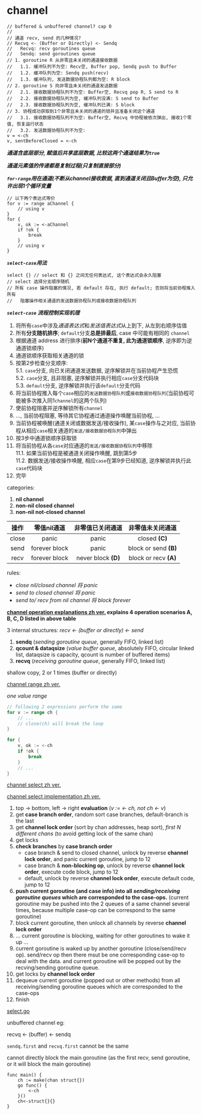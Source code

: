# channel

```golang
// buffered & unbuffered channel? cap 0
// 
// 通道 recv, send 的几种情况?
// Recvq <- (Buffer or Directly) <- Sendq
//   Recvq: recv goroutines queue
//   Sendq: send goroutines queue
// 1. goroutine R 从非零且未关闭的通道接收数据
//   1.1. 缓冲队列不为空: Recv空, Buffer pop, Sendq push to Buffer
//   1.2. 缓冲队列为空: Sendq push(recv)
//   1.3. 缓冲队列, 发送数据协程队列都为空: R block
// 2. goroutine S 向非零且未关闭的通道发送数据
//   2.1. 接收数据协程队列不为空: Buffer空, Recvq pop R, S send to R
//   2.2. 接收数据协程队列为空, 缓冲队列没满: S send to Buffer
//   2.3. 接收数据协程队列为空, 缓冲队列已满: S block
// 3. 协程成功获取到1个非零且未关闭的通道的锁并且准备关闭这个通道
//   3.1. 接收数据协程队列不为空: Buffer空, Recvq 中协程被依次弹出, 接收1个零值, 恢复运行状态
//   3.2. 发送数据协程队列不为空: 
v = <-ch
v, sentBeforeClosed = <-ch
```

***通道含底层部分, 赋值后共享底层数据, 比较这两个通道结果为`true`***

***通道元素值的传递都是复制过程(只复制直接部分)***

***`for-range`用在通道(不断从channel接收数据, 直到通道关闭且Buffer为空), 只允许出现1个循环变量***
```golang
// 以下两个表达式等价
for v := range aChannel {
    // using v
}
for {
    v, ok := <-aChannel
    if !ok {
        break
    }
    // using v
}
```

***`select-case`用法***
```golang
select {} // select 和 {} 之间无任何表达式, 这个表达式会永久阻塞
// select 选择分支顺序随机
// 所有 case 操作阻塞的情况, 若 default 存在, 执行 default; 否则将当前协程推入所有
//   阻塞操作相关通道的发送数据协程队列或接收数据协程队列
```

***`select-case` 流程控制实现机理***
1. 将所有`case`中涉及*通道表达式*和*发送值表达式*从上到下, 从左到右顺序估值
2. 所有**分支随机排序**; `default`分支**总是排最后**, case 中可能有相同的 `channel`
3. 根据通道 address 进行排序(**前N个通道不重复, 此为通道锁顺序**, 逆序即为逆通道锁顺序)
4. 通道锁顺序获取相关通道的锁
5. 按第2步检查分支顺序: </br>5.1. `case`分支, 向已关闭通道发送数据, 逆序解锁并在当前协程产生恐慌</br>5.2. `case`分支, 且非阻塞, 逆序解锁并执行相应`case`分支代码块</br>5.3. `default`分支, 逆序解锁并执行该`default`分支代码
6. 将当前协程推入每个`case`相应的`发送数据协程队列`或`接收数据协程队列`(当前协程可能被多次推入同1`channel`的这两个队列)
7. 使前协程阻塞并逆序解锁所有`channel`
8. ..., 当前协程阻塞, 等待其它协程通过通道操作唤醒当前协程, ...
9. 当前协程被唤醒(通道关闭或数据发送/接收操作), 某`case`操作与之对应, 当前协程从相应`case`相关通道的`发送/接收数据协程队列`中弹出
10. 按3步中通道锁顺序获取锁
11. 将当前协程从各`case`对应通道的`发送/接收数据协程队列`中移除</br>11.1. 如果当前协程是被通道关闭操作唤醒, 跳到第5步</br>11.2. 数据发送/接收操作唤醒, 相应`case`在第9步已经知道, 逆序解锁并执行此`case`代码块
12. 完毕

categories:

1. **nil channel**
2. **non-nil closed channel**
3. **non-nil not-closed channel**

|操作|零值nil通道|非零值已关闭通道|非零值未关闭通道|
|:-:|:-:|:-:|:-:|
|close|panic|panic|closed **(C)**|
|send|forever block|panic|block or send **(B)**|
|recv|forever block|never block **(D)**|block or recv **(A)**|

rules:

+ *close nil/closed channel 将 panic*
+ *send to closed channel 将 panic*
+ *send to/ recv from nil channel 将 block forever*

**[channel operation explanations zh ver.](https://gfw.go101.org/article/channel.html#channel-operation-explanations) explains 4 operation scenarios A, B, C, D listed in above table**

3 internal structures: *recv <- (buffer or directly) <- send*

1. **sendq** (*sending goroutine queue*, generally FIFO, linked list)
2. **qcount & dataqsize** (*value buffer queue*, absolutely FIFO, circular linked list, dataqsize is capacity, qcount is number of buffered items)
3. **recvq** (*receiving goroutine queue*, generally FIFO, linked list)

shallow copy, 2 or 1 times (buffer or directly)

[channel range zh ver.](https://gfw.go101.org/article/channel.html#range)

*one value range*

```go
// following 2 expressions perform the same
for v := range ch {
    // ...
    // close(ch) will break the loop
}

for {
    v, ok := <-ch
    if !ok {
        break
    }
    // ...
}
```

[channel select zh ver.](https://gfw.go101.org/article/channel.html#select)

[channel select implementation zh ver.](https://gfw.go101.org/article/channel.html#select-implementation)

1. top -> bottom, left -> right **evaluation** (*v := <- ch, not ch <- v*)
2. get **case branch order**, random sort case branches, default-branch is the last
3. get **channel lock order** (sort by chan addresses, heap sort), *first N different chans* (to avoid getting lock of the same chan)
4. get locks
5. **check branches** by **case branch order**
    + case branch & send to closed channel, unlock by reverse **channel lock order**, and panic current goroutine, jump to 12
    + case branch & **non-blocking op**, unlock by reverse **channel lock order**, execute code block, jump to 12
    + default, unlock by reverse **channel lock order**, execute default code, jump to 12
6. **push current goroutine (and case info) into all *sending/receiving goroutine queues* which are corresponded to the case-ops.** (current goroutine may be pushed into the 2 queues of a same channel several times, because multiple case-op can be correspond to the same goroutine)
7. block current goroutine, then unlock all channels by reverse **channel lock order**
8. ... current goroutine is blocking, waiting for other goroutines to wake it up ...
9. current goroutine is waked up by another goroutine (close/send/recv op). send/recv op then there msut be one corresponding case-op to deal with the data. and current goroutine will be popped out by the recving/sending goroutine queue.
10. get locks by **channel lock order**
11. dequeue current goroutine (popped out or other methods) from all receiving/sending goroutine queues which are corresponded to the case-ops
12. finish

[select.go](https://github.com/golang/go/blob/master/src/runtime/select.go)

unbuffered channel eg:

recvq <- (buffer) <- sendq

`sendq.first` and `recvq.first` cannot be the same

cannot directly block the main goroutine (as the first recv, send goroutine, or it will block the main goroutine)
```golang
func main() {
    ch := make(chan struct{})
    go func() {
        <-ch
    }()
    ch<-struct{}{}
}
```
